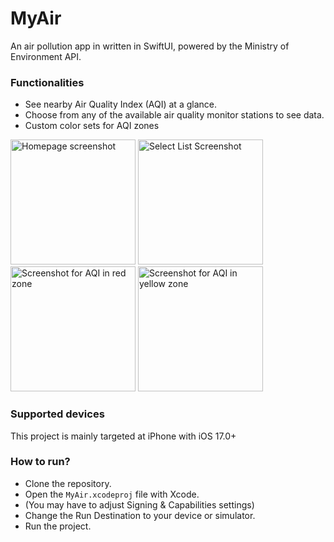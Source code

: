 # MyAir
An air pollution app in written in SwiftUI, powered by the Ministry of Environment API.

### Functionalities
- See nearby Air Quality Index (AQI) at a glance.
- Choose from any of the available air quality monitor stations to see data.
- Custom color sets for AQI zones

<img src="[IMG_6304](https://github.com/leo5470/MyAir/assets/61446148/637e5536-67b7-43d8-b2ef-9d4619c1031e)" alt="Homepage screenshot " width="200"/>
<img src="[IMG_6305](https://github.com/leo5470/MyAir/assets/61446148/03136d72-e901-4120-97cc-c46059286398)" alt="Select List Screenshot" width="200"/>
<img src="[IMG_6306](https://github.com/leo5470/MyAir/assets/61446148/675b6b87-686b-49f1-bf6a-7c832866ef18)" alt="Screenshot for AQI in red zone" width="200"/>
<img src="![IMG_6307](https://github.com/leo5470/MyAir/assets/61446148/f302df86-3e6e-4339-9341-096c80879e1f)" alt="Screenshot for AQI in yellow zone" width="200"/>

### Supported devices
This project is mainly targeted at iPhone with iOS 17.0+

### How to run?
- Clone the repository.
- Open the `MyAir.xcodeproj` file with Xcode.
- (You may have to adjust Signing & Capabilities settings)
- Change the Run Destination to your device or simulator.
- Run the project.


